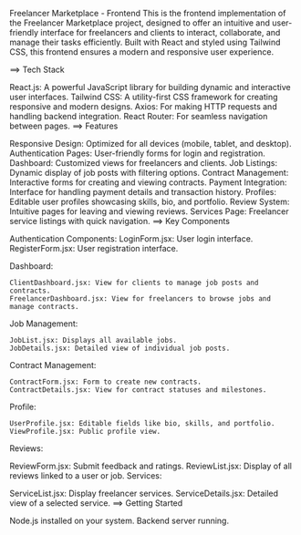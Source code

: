    Freelancer Marketplace - Frontend
This is the frontend implementation of the Freelancer Marketplace project, designed to offer an intuitive and user-friendly interface for freelancers and clients to interact, collaborate, and manage their tasks efficiently. Built with React and styled using Tailwind CSS, this frontend ensures a modern and responsive user experience.

==> Tech Stack

React.js: A powerful JavaScript library for building dynamic and interactive user interfaces. Tailwind CSS: A utility-first CSS framework for creating responsive and modern designs. Axios: For making HTTP requests and handling backend integration. React Router: For seamless navigation between pages. ==> Features

Responsive Design: Optimized for all devices (mobile, tablet, and desktop). Authentication Pages: User-friendly forms for login and registration. Dashboard: Customized views for freelancers and clients. Job Listings: Dynamic display of job posts with filtering options. Contract Management: Interactive forms for creating and viewing contracts. Payment Integration: Interface for handling payment details and transaction history. Profiles: Editable user profiles showcasing skills, bio, and portfolio. Review System: Intuitive pages for leaving and viewing reviews. Services Page: Freelancer service listings with quick navigation. ==> Key Components

Authentication Components: LoginForm.jsx: User login interface. RegisterForm.jsx: User registration interface.

Dashboard:

    ClientDashboard.jsx: View for clients to manage job posts and contracts.
    FreelancerDashboard.jsx: View for freelancers to browse jobs and manage contracts.
Job Management:

    JobList.jsx: Displays all available jobs.
    JobDetails.jsx: Detailed view of individual job posts.
Contract Management:

    ContractForm.jsx: Form to create new contracts.
    ContractDetails.jsx: View for contract statuses and milestones.
Profile:

    UserProfile.jsx: Editable fields like bio, skills, and portfolio.
    ViewProfile.jsx: Public profile view. 
Reviews:

   ReviewForm.jsx: Submit feedback and ratings.
   ReviewList.jsx: Display of all reviews linked to a user or job.
Services:

  ServiceList.jsx: Display freelancer services.
  ServiceDetails.jsx: Detailed view of a selected service.
==> Getting Started

Node.js installed on your system. Backend server running.
